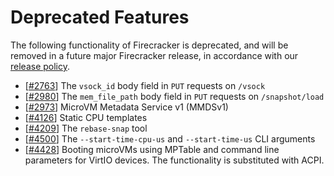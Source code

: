 # Deprecated Features

The following functionality of Firecracker is deprecated, and will be removed in
a future major Firecracker release, in accordance with our
[release policy](docs/RELEASE_POLICY.md).

- \[[#2763](https://github.com/firecracker-microvm/firecracker/pull/2763)\] The
  `vsock_id` body field in `PUT` requests on `/vsock`
- \[[#2980](https://github.com/firecracker-microvm/firecracker/pull/2980)\] The
  `mem_file_path` body field in `PUT` requests on `/snapshot/load`
- \[[#2973](https://github.com/firecracker-microvm/firecracker/pull/2973)\]
  MicroVM Metadata Service v1 (MMDSv1)
- \[[#4126](https://github.com/firecracker-microvm/firecracker/pull/4126)\]
  Static CPU templates
- \[[#4209](https://github.com/firecracker-microvm/firecracker/pull/4209)\] The
  `rebase-snap` tool
- \[[#4500](https://github.com/firecracker-microvm/firecracker/pull/4500)\] The
  `--start-time-cpu-us` and `--start-time-us` CLI arguments
- \[[#4428](https://github.com/firecracker-microvm/firecracker/pull/4428)\]
  Booting microVMs using MPTable and command line parameters for VirtIO devices.
  The functionality is substituted with ACPI.
